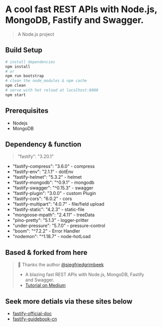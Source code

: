 # A cool fast REST APIs with Node.js, MongoDB, Fastify and Swagger.

> A Node.js project

## Build Setup

``` bash
# install dependencies
npm install
# or
npm run bootstrap
# clean the node_modules & npm cache
npm clean
# serve with hot reload at localhost:8080
npm start
```
## Prerequisites
- Nodejs
- MongoDB

## Dependency & function
> "fastify": "3.20.1"
- "fastify-compress": "3.6.0" - compress
- "fastify-env": "2.1.1" - dotEnv
- "fastify-helmet": "5.3.2" - helmet
- "fastify-mongodb": "^0.9.1" - mongodb
- "fastify-swagger": "^0.15.3" - swagger
- "fastify-plugin": "3.0.0" - custom Plugin
- "fastify-cors": "6.0.2" - cors
- "fastify-multipart": "4.0.7" - file/field upload
- "fastify-static": "4.2.3" - static-file
- "mongoose-mpath": "2.4.11" - treeData
- "pino-pretty": "5.1.3" - logger-pritter
- "under-pressure": "5.7.0" - pressure-control
- "boom": "^7.2.2" - Error Handler
- "nodemon": "^1.18.7" - node-hotLoad

## Based & forked from here
> 🙏 Thanks the author [@siegfriedgrimbeek](https://github.com/siegfriedgrimbeek) 
>- A blazing fast REST APIs with Node.js, MongoDB, Fastify and Swagger.
>- [Tutorial on Medium](https://medium.freecodecamp.org/how-to-build-blazing-fast-rest-apis-with-node-js-mongodb-fastify-and-swagger-114e062db0c9)

## Seek more detials via these sites below
- [fastify-official-doc](https://www.fastify.io/)
- [fastify-guidebook-cn](https://lavyun.gitbooks.io/fastify/content/)